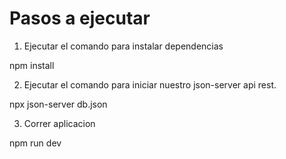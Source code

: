 # Pasos a ejecutar

1. Ejecutar el comando para instalar dependencias

npm install

2. Ejecutar el comando para iniciar nuestro json-server api rest.

npx json-server db.json

3. Correr aplicacion

npm run dev